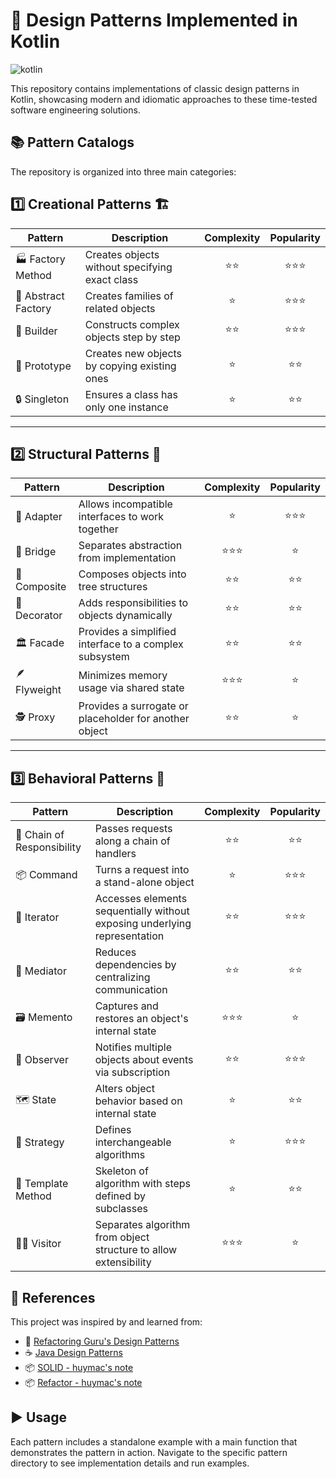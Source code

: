 # 🎨 Design Patterns Implemented in Kotlin

![kotlin](https://kotlinlang.org/docs/images/kotlin-logo.png)

This repository contains implementations of classic design patterns in Kotlin, showcasing modern and idiomatic approaches to these time-tested software engineering solutions.

## 📚 Pattern Catalogs

The repository is organized into three main categories:

## 1️⃣ Creational Patterns 🏗️

| Pattern                | Description                                         | Complexity | Popularity |
|------------------------|-----------------------------------------------------|:----------:|:----------:|
| 🏭 Factory Method       | Creates objects without specifying exact class      | ⭐⭐         | ⭐⭐⭐         |
| 🧪 Abstract Factory     | Creates families of related objects                 | ⭐          | ⭐⭐⭐         |
| 🧱 Builder              | Constructs complex objects step by step             | ⭐⭐         | ⭐⭐⭐         |
| 🧬 Prototype            | Creates new objects by copying existing ones        | ⭐          | ⭐⭐          |
| 🔒 Singleton            | Ensures a class has only one instance               | ⭐          | ⭐⭐          |

---

## 2️⃣ Structural Patterns 🧩

| Pattern              | Description                                             | Complexity | Popularity |
|----------------------|---------------------------------------------------------|:----------:|:----------:|
| 🔌 Adapter            | Allows incompatible interfaces to work together         | ⭐          | ⭐⭐⭐         |
| 🌉 Bridge             | Separates abstraction from implementation               | ⭐⭐⭐        | ⭐           |
| 🌲 Composite          | Composes objects into tree structures                   | ⭐⭐         | ⭐⭐          |
| 🧤 Decorator          | Adds responsibilities to objects dynamically            | ⭐⭐         | ⭐⭐          |
| 🏛️ Facade             | Provides a simplified interface to a complex subsystem  | ⭐⭐         | ⭐⭐          |
| 🪶 Flyweight          | Minimizes memory usage via shared state                 | ⭐⭐⭐        | ⭐           |
| 🕵️ Proxy              | Provides a surrogate or placeholder for another object  | ⭐⭐         | ⭐           |

---

## 3️⃣ Behavioral Patterns 🧠

| Pattern                     | Description                                                                 | Complexity | Popularity |
|-----------------------------|-----------------------------------------------------------------------------|:----------:|:----------:|
| 🔗 Chain of Responsibility   | Passes requests along a chain of handlers                                   | ⭐⭐         | ⭐⭐          |
| 📦 Command                  | Turns a request into a stand-alone object                                   | ⭐          | ⭐⭐⭐         |
| 🔁 Iterator                 | Accesses elements sequentially without exposing underlying representation   | ⭐⭐         | ⭐⭐⭐         |
| 🧭 Mediator                 | Reduces dependencies by centralizing communication                          | ⭐⭐         | ⭐⭐          |
| 🗃️ Memento                  | Captures and restores an object's internal state                             | ⭐⭐⭐        | ⭐           |
| 👀 Observer                 | Notifies multiple objects about events via subscription                     | ⭐⭐         | ⭐⭐⭐         |
| 🗺️ State                   | Alters object behavior based on internal state                              | ⭐          | ⭐⭐          |
| 🧠 Strategy                 | Defines interchangeable algorithms                                          | ⭐          | ⭐⭐⭐         |
| 🧬 Template Method          | Skeleton of algorithm with steps defined by subclasses                      | ⭐          | ⭐⭐          |
| 👨‍🔧 Visitor               | Separates algorithm from object structure to allow extensibility             | ⭐⭐⭐        | ⭐           |


## 🔗 References

This project was inspired by and learned from:

- 📘 [Refactoring Guru's Design Patterns](https://refactoring.guru/design-patterns)
- ☕ [Java Design Patterns](https://github.com/iluwatar/java-design-patterns)
- 📦 [SOLID - huymac's note](https://huymac.atlassian.net/wiki/x/AQANAQ)
- 📦 [Refactor - huymac's note](https://huymac.atlassian.net/wiki/x/EwANAQ)

## ▶️ Usage

Each pattern includes a standalone example with a main function that demonstrates the pattern in action. Navigate to the specific pattern directory to see implementation details and run examples.
